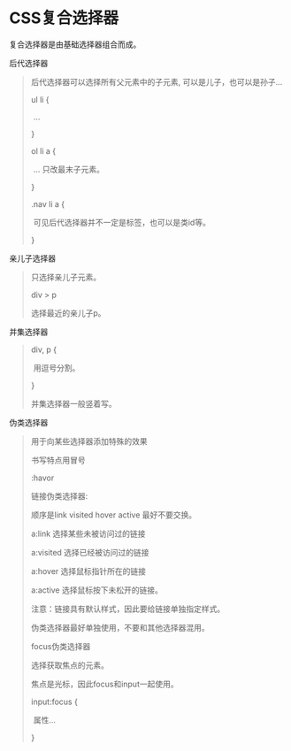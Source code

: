 # CSS复合选择器

复合选择器是由基础选择器组合而成。



后代选择器

>后代选择器可以选择所有父元素中的子元素, 可以是儿子，也可以是孙子...
>
>ul li {
>
>​	...
>
>}
>
> 
>
>ol li a {
>
>​	... 只改最末子元素。
>
>}
>
> 
>
>.nav li a {
>
>​	可见后代选择器并不一定是标签，也可以是类id等。
>
>}





亲儿子选择器

>只选择亲儿子元素。
>
>div > p
>
>选择最近的亲儿子p。



并集选择器

>div, p {
>
>​	用逗号分割。
>
>}
>
>并集选择器一般竖着写。



伪类选择器

>用于向某些选择器添加特殊的效果
>
>书写特点用冒号
>
>:havor
>
> 
>
>链接伪类选择器:
>
>顺序是link visited hover active 最好不要交换。
>
>a:link 选择某些未被访问过的链接
>
>a:visited 选择已经被访问过的链接
>
>a:hover 选择鼠标指针所在的链接
>
>a:active 选择鼠标按下未松开的链接。
>
>注意：链接具有默认样式，因此要给链接单独指定样式。
>
>伪类选择器最好单独使用，不要和其他选择器混用。
>
> 
>
>focus伪类选择器
>
>选择获取焦点的元素。
>
>焦点是光标，因此focus和input一起使用。
>
>input:focus {
>
>​	属性...
>
>}